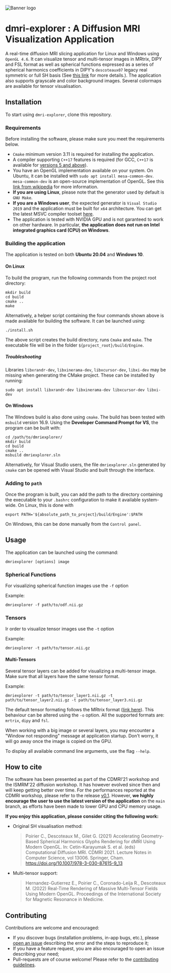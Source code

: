 ![Banner logo](banner-logo.png)
# dmri-explorer : A Diffusion MRI Visualization Application
A real-time diffusion MRI slicing application for Linux and Windows using `OpenGL 4.6`. It can visualize tensor and multi-tensor images in MRtrix, DIPY and FSL format as well as spherical functions expressed as a series of spherical harmonics coefficients in DIPY's `descoteaux07` legacy real symmetric or full SH basis (See [this link](https://dipy.org/documentation/1.4.1./theory/sh_basis/) for more details.). The application also supports grayscale and color background images. Several colormaps are available for tensor visualisation.


## Installation

To start using `dmri-explorer`, clone this repository.

### Requirements

Before installing the software, please make sure you meet the requirements below.

* `Cmake` minimum version 3.11 is required for installing the application.
* A compiler supporting `C++17` features is required (for GCC, `C++17` is available for [versions 5 and above](https://gcc.gnu.org/projects/cxx-status.html#cxx17)).
* You have an OpenGL implementation available on your system. On Ubuntu, it can be installed with `sudo apt install mesa-common-dev`. `mesa-common-dev` is an open-source implementation of OpenGL. See this [link from wikipedia](https://en.wikipedia.org/wiki/OpenGL#Implementations) for more information.
* **If you are using Linux**, please note that the generator used by default is `GNU Make`.
* **If you are a Windows user**, the expected generator is `Visual Studio 2019` and the application must be built for `x64` architecture. You can get the latest MSVC compiler toolset [here](https://visualstudio.microsoft.com/downloads/#build-tools-for-visual-studio-2022).
* The application is tested with NVIDIA GPU and is not garanteed to work on other hardware. In particular, **the application does not run on Intel integrated graphics card (CPU) on Windows**.

### Building the application
The application is tested on both **Ubuntu 20.04** and **Windows 10**.

#### On Linux
To build the program, run the following commands from the project root directory:
```
mkdir build
cd build
cmake ..
make
```

Alternatively, a helper script containing the four commands shown above is made available for building the software. It can be launched using: 
```
./install.sh
```
The above script creates the build directory, runs `Cmake` and `make`. The executable file will be in the folder `${project_root}/build/Engine`.

##### Troubleshooting
Libraries `libxrandr-dev`, `libxinerama-dev`, `libxcursor-dev`, `libxi-dev` may be missing when generating the CMake project. These can be installed by running:
```
sudo apt install libxrandr-dev libxinerama-dev libxcursor-dev libxi-dev
```

#### On Windows
The Windows build is also done using `cmake`. The build has been tested with `msbuild` version 16.9. Using the **Developer Command Prompt for VS**, the program can be built with:
```
cd /path/to/dmriexplorer/
mkdir build
cd build
cmake ..
msbuild dmriexplorer.sln
```

Alternatively, for Visual Studio users, the file `dmriexplorer.sln` generated by `cmake` can be opened with Visual Studio and built through the interface.

### Adding to `path`
Once the program is built, you can add the path to the directory containing the executable to your `.bashrc` configuration to make it available system-wide. On Linux, this is done with

```
export PATH='${absolute_path_to_project}/build/Engine':$PATH
```

On Windows, this can be done manually from the `Control panel`.

## Usage
The application can be launched using the command:

```
dmriexplorer [options] image
```

### Spherical Functions
For visualizing spherical function images use the `-f` option

Example:
```
dmriexplorer -f path/to/odf.nii.gz
```

### Tensors
Ir order to visualize tensor images use the `-t` option

Example:
```
dmriexplorer -t path/to/tensor.nii.gz
```

####  Multi-Tensors
Several tensor layers can be added for visualizing a multi-tensor image. Make sure that all layers have the same tensor format.

Example:
```
dmriexplorer -t path/to/tensor_layer1.nii.gz -t path/to/tensor_layer2.nii.gz -t path/to/tensor_layer3.nii.gz
```

The default tensor formating follows the MRtrix format ([link here](https://mrtrix.readthedocs.io/en/dev/reference/commands/dwi2tensor.html)).
This behaviour can be altered using the `-o` option. All the supported formats are: `mrtrix`, `dipy` and `fsl`.

When working with a big image or several layers, you may encounter a "Window not responding" message at application startup. Don't worry, it will go away once the image is copied on the GPU.

To display all available command line arguments, use the flag `--help`.

## How to cite

The software has been presented as part of the CDMRI'21 workshop and the ISMRM'22 diffusion workshop. It has however evolved since then and will keep getting better over time. For the performances reported at the CDMRI workshop, please refer to the release [v0.1](https://github.com/scilus/dmri-explorer/releases/tag/v0.1). However, **we highly encourage the user to use the latest version of the application** on the `main` branch, as efforts have been made to lower GPU and CPU memory usage.

**If you enjoy this application, please consider citing the following work:**

* Original SH visualisation method:
    >Poirier C., Descoteaux M., Gilet G. (2021) Accelerating Geometry-Based Spherical Harmonics Glyphs Rendering for dMRI Using Modern OpenGL. In: Cetin-Karayumak S. et al. (eds) Computational Diffusion MRI. CDMRI 2021. Lecture Notes in Computer Science, vol 13006. Springer, Cham. https://doi.org/10.1007/978-3-030-87615-9_13

* Multi-tensor support:
    >Hernandez-Gutierrez E., Poirier C., Coronado-Leija R., Descoteaux M. (2022) Real-Time Rendering of Massive Multi-Tensor Fields Using Modern OpenGL. Proceedings of the International Society for Magnetic Resonance in Medicine.

## Contributing
Contributions are welcome and encouraged:
* If you discover bugs (installation problems, in-app bugs, etc.), please [open an issue](https://github.com/scilus/dmri-explorer/issues) describing the error and the steps to reproduce it;
* If you have a feature request, you are also encouraged to open an issue describing your need;
* Pull-requests are of course welcome! Please refer to the [contributing guidelines](https://github.com/scilus/dmri-explorer/blob/main/contributing.md).
